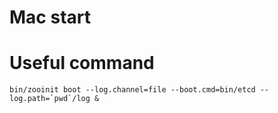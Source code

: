 # Mac start



# Useful command

    bin/zooinit boot --log.channel=file --boot.cmd=bin/etcd --log.path=`pwd`/log &